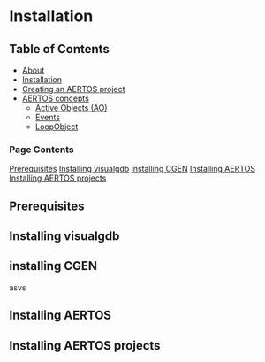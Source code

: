 
# Installation
<!--  
//UserCode_Sectiona
//UserCode_Sectiona_end
-->

## Table of Contents
- [About](https://github.com/haditj66/AERTOSCopy/README2.md)
- [Installation](https://github.com/haditj66/AERTOSCopy/blob/master/doc/Installation.md)
- [Creating an AERTOS project](https://github.com/haditj66/AERTOSCopy/blob/master/doc/Creating_an_AERTOS_project.md)
- [AERTOS concepts](https://github.com/haditj66/AERTOSCopy/blob/master/doc/AERTOS_concepts.md)
    - [Active Objects (AO)](https://github.com/haditj66/AERTOSCopy/blob/master/doc/concepts/AOs.md)
    - [Events](https://github.com/haditj66/AERTOSCopy/blob/master/doc/concepts/Events.md)
    - [LoopObject](https://github.com/haditj66/AERTOSCopy/blob/master/doc/concepts/LoopObject.md)
 

### Page Contents
[Prerequisites](#prerequisites)
[Installing visualgdb](#installing-visualgdb)
[installing CGEN](#installing-cgen)
[Installing AERTOS](#installing-aertos)
[Installing AERTOS projects](#installing-aertos-projects)


<!--  
//UserCode_Sectionb
//UserCode_Sectionb_end
 -->
 
## Prerequisites
<!--  
 //UserCode_Sectionprerequisites
//UserCode_Sectionprerequisites_end
-->
## Installing visualgdb
<!--  
 //UserCode_Sectioninstallingvisualgdb
//UserCode_Sectioninstallingvisualgdb_end
-->
## installing CGEN
<!--  
 //UserCode_Sectioninstallingcgen
 -->
 asvs
 
 <!--  
//UserCode_Sectioninstallingcgen_end
-->
## Installing AERTOS
<!--  
 //UserCode_Sectioninstallingaertos
//UserCode_Sectioninstallingaertos_end
-->
## Installing AERTOS projects
<!--  
 //UserCode_Sectioninstallingaertosprojects
//UserCode_Sectioninstallingaertosprojects_end
-->


 
